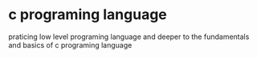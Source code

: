  # c programing language

<p> praticing low level programing language and deeper to the fundamentals and basics of c programing language</p>
